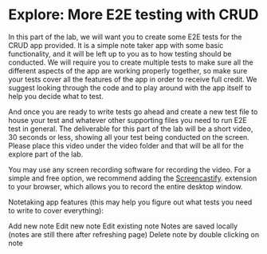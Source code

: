 # Explore: More E2E testing with CRUD

In this part of the lab, we will want you to create some E2E tests for the CRUD app provided. It is a simple note taker app with some basic functionality, and it will be left up to you as to how testing should be conducted. We will require you to create multiple tests to make sure all the different aspects of the app are working properly together, so make sure your tests cover all the features of the app in order to receive full credit. We suggest looking through the code and to play around with the app itself to help you decide what to test.

And once you are ready to write tests go ahead and create a new test file to house your test and whatever other supporting files you need to run E2E test in general. The deliverable for this part of the lab will be a short video, 30 seconds or less, showing all your test being conducted on the screen. Please place this video under the video folder and that will be all for the explore part of the lab.

You may use any screen recording software for recording the video. For a simple and free option, we recommend adding the [Screencastify](https://chromewebstore.google.com/detail/screencastify-screen-vide/mmeijimgabbpbgpdklnllpncmdofkcpn). extension to your browser, which allows you to record the entire desktop window.

 

Notetaking app features (this may help you figure out what tests you need to write to cover everything):

Add new note
Edit new note
Edit existing note
Notes are saved locally (notes are still there after refreshing page)
Delete note by double clicking on note
